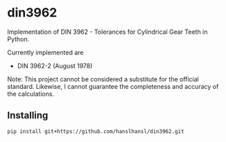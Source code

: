 # din3962
Implementation of DIN 3962 - Tolerances for Cylindrical Gear Teeth in Python.

Currently implemented are
- DIN 3962-2 (August 1978)

Note: This project cannot be considered a substitute for the official standard. Likewise, I cannot guarantee the completeness and accuracy of the calculations.

## Installing
`pip install git+https://github.com/hanslhansl/din3962.git`